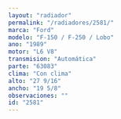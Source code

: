 ```yaml
---
layout: "radiador"
permalink: "/radiadores/2581/"
marca: "Ford"
modelo: "F-150 / F-250 / Lobo"
ano: "1989"
motor: "L6 V8"
transmision: "Automática"
parte: "63083"
clima: "Con clima"
alto: "27 9/16"
ancho: "19 5/8"
observaciones: ""
id: "2581"
---
```


